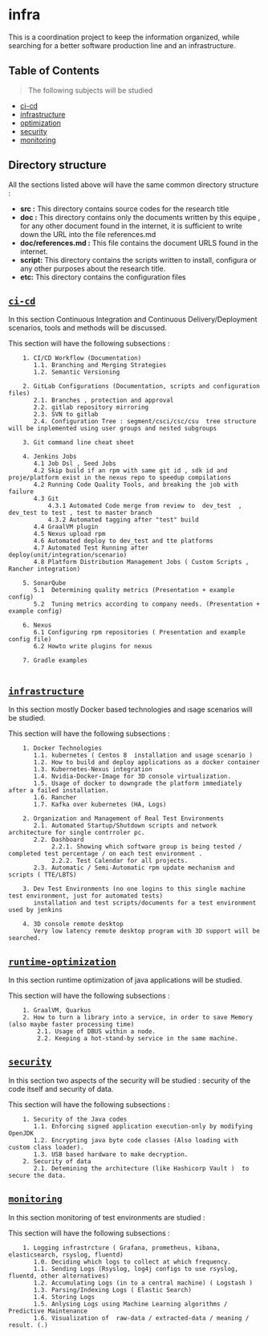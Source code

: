 # infra
This is a coordination project to keep the information organized, while searching for a better software production line and an infrastructure.



## Table of Contents 

> The following subjects will be studied

- [ci-cd](#ci-cd)
- [infrastructure](#infrastructure)
- [optimization](#optimization)
- [security](#security)
- [monitoring](#monitoring)

## Directory structure

All the sections listed above will have the same common directory structure :
- **src :** This directory contains source codes for the research title
- **doc :** This directory contains only the documents written by this equipe , for any other document found in the internet, it is sufficient to write down the URL into the file references.md
- **doc/references.md :** This file contains the document URLS found in the internet.
- **script:** This directory contains the scripts written to install, configura or any other purposes about the research title.
- **etc:** This directory contains the configuration files 

## <a href="ci-cd/" target="_blank">`ci-cd`</a>

In this section Continuous Integration and Continuous Delivery/Deployment  scenarios, tools and methods will be discussed.

This section will have the following subsections :

``` 
    1. CI/CD Workflow (Documentation)
       1.1. Branching and Merging Strategies
       1.2. Semantic Versioning
       
    2. GitLab Configurations (Documentation, scripts and configuration files)
       2.1. Branches , protection and approval
       2.2. gitlab repository mirroring
       2.3. SVN to gitlab
       2.4. Configuration Tree : segment/csci/csc/csu  tree structure will be inplemented using user groups and nested subgroups
       
    3. Git command line cheat sheet
    
    4. Jenkins Jobs
       4.1 Job Dsl , Seed Jobs
       4.2 Skip build if an rpm with same git id , sdk id and proje/platform exist in the nexus repo to speedup compilations
       4.2 Running Code Quality Tools, and breaking the job with failure
       4.3 Git 
           4.3.1 Automated Code merge from review to  dev_test  , dev_test to test , test to master branch 
           4.3.2 Automated tagging after "test" build
       4.4 GraalVM plugin
       4.5 Nexus upload rpm
       4.6 Automated deploy to dev_test and tte platforms
       4.7 Automated Test Running after deploy(unit/integration/scenario)
       4.8 Platform Distribution Management Jobs ( Custom Scripts , Rancher integration)
       
    5. SonarQube
       5.1  Determining quality metrics (Presentation + example config)
       5.2  Tuning metrics according to company needs. (Presentation + example config)
    
    6. Nexus
       6.1 Configuring rpm repositories ( Presentation and example config file)
       6.2 Howto write plugins for nexus
       
    7. Gradle examples
   
```

## <a href="ci-cd/" target="_blank">`infrastructure`</a>

In this section mostly Docker based technologies and ısage scenarios will be studied.

This section will have the following subsections :

``` 
    1. Docker Technologies
       1.1. kubernetes ( Centos 8  installation and usage scenario )  
       1.2. How to build and deploy applications as a docker container
       1.3. Kubernetes-Nexus integration
       1.4. Nvidia-Docker-Image for 3D console virtualization.
       1.5. Usage of docker to downgrade the platform immediately after a failed installation.
       1.6. Rancher
       1.7. Kafka over kubernetes (HA, Logs)
       
    2. Organization and Management of Real Test Environments
       2.1. Automated Startup/Shutdown scripts and network architecture for single contrroler pc.
       2.2. Dashboard
            2.2.1. Showing which software group is being tested / completed test percentage / on each test environment .
            2.2.2. Test Calendar for all projects.  
       2.3. Automatic / Semi-Automatic rpm update mechanism and scripts ( TTE/LBTS)

    3. Dev Test Environments (no one logins to this single machine test environment, just for automated tests)
       installation and test scripts/documents for a test environment used by jenkins  

    4. 3D console remote desktop
       Very low latency remote desktop program with 3D support will be searched.
``` 

## <a href="ci-cd/" target="_blank">`runtime-optimization`</a>
In this section runtime optimization of java applications will be studied.

This section will have the following subsections :

``` 
    1. GraalVM, Quarkus
    2. How to turn a library into a service, in order to save Memory (also maybe faster processing time)
        2.1. Usage of DBUS within a node.
        2.2. Keeping a hot-stand-by service in the same machine.        
``` 
## <a href="ci-cd/" target="_blank">`security`</a>
In this section two aspects of the security will be studied : security of the code itself and security of data.
 
 
This section will have the following subsections :

``` 
    1. Security of the Java codes
       1.1. Enforcing signed application execution-only by modifying OpenJDK
       1.2. Encrypting java byte code classes (Also loading with custom class loader).
       1.3. USB based hardware to make decryption.
    2. Security of data 
       2.1. Detemining the architecture (like Hashicorp Vault )  to secure the data.

``` 

## <a href="ci-cd/" target="_blank">`monitoring`</a>

In this section monitoring of test environments are studied :
 
 
This section will have the following subsections :

``` 
    1. Logging infrastrcture ( Grafana, prometheus, kibana, elasticsearch, rsyslog, fluentd)
       1.0. Deciding which logs to collect at which frequency.
       1.1. Sending Logs (Rsyslog, log4j configs to use rsyslog, fluentd, other alternatives)
       1.2. Accumulating Logs (in to a central machine) ( Logstash )
       1.3. Parsing/Indexing Logs ( Elastic Search)
       1.4. Storing Logs 
       1.5. Anlysing Logs using Machine Learning algorithms / Predictive Maintenance
       1.6. Visualization of  raw-data / extracted-data / meaning / result. (.)
``` 



